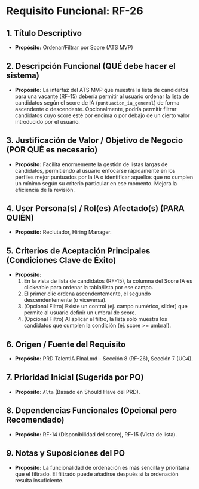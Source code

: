 # Requisito Funcional: RF-26

## 1. Título Descriptivo
* **Propósito:** Ordenar/Filtrar por Score (ATS MVP)

## 2. Descripción Funcional (QUÉ debe hacer el sistema)
* **Propósito:** La interfaz del ATS MVP que muestra la lista de candidatos para una vacante (RF-15) debería permitir al usuario ordenar la lista de candidatos según el score de IA (`puntuacion_ia_general`) de forma ascendente o descendente. Opcionalmente, podría permitir filtrar candidatos cuyo score esté por encima o por debajo de un cierto valor introducido por el usuario.

## 3. Justificación de Valor / Objetivo de Negocio (POR QUÉ es necesario)
* **Propósito:** Facilita enormemente la gestión de listas largas de candidatos, permitiendo al usuario enfocarse rápidamente en los perfiles mejor puntuados por la IA o identificar aquellos que no cumplen un mínimo según su criterio particular en ese momento. Mejora la eficiencia de la revisión.

## 4. User Persona(s) / Rol(es) Afectado(s) (PARA QUIÉN)
* **Propósito:** Reclutador, Hiring Manager.

## 5. Criterios de Aceptación Principales (Condiciones Clave de Éxito)
* **Propósito:**
    1.  En la vista de lista de candidatos (RF-15), la columna del Score IA es clickeable para ordenar la tabla/lista por ese campo.
    2.  El primer clic ordena ascendentemente, el segundo descendentemente (o viceversa).
    3.  (Opcional Filtro) Existe un control (ej. campo numérico, slider) que permite al usuario definir un umbral de score.
    4.  (Opcional Filtro) Al aplicar el filtro, la lista solo muestra los candidatos que cumplen la condición (ej. score >= umbral).

## 6. Origen / Fuente del Requisito
* **Propósito:** PRD TalentIA FInal.md - Sección 8 (RF-26), Sección 7 (UC4).

## 7. Prioridad Inicial (Sugerida por PO)
* **Propósito:** `Alta` (Basado en Should Have del PRD).

## 8. Dependencias Funcionales (Opcional pero Recomendado)
* **Propósito:** RF-14 (Disponibilidad del score), RF-15 (Vista de lista).

## 9. Notas y Suposiciones del PO
* **Propósito:** La funcionalidad de ordenación es más sencilla y prioritaria que el filtrado. El filtrado puede añadirse después si la ordenación resulta insuficiente.